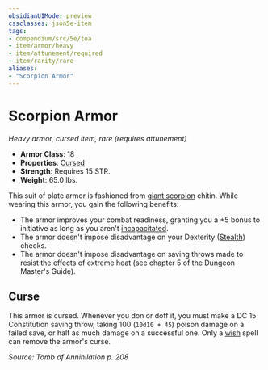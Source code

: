 ```yaml
---
obsidianUIMode: preview
cssclasses: json5e-item
tags:
- compendium/src/5e/toa
- item/armor/heavy
- item/attunement/required
- item/rarity/rare
aliases: 
- "Scorpion Armor"
---
```

# Scorpion Armor
*Heavy armor, cursed item, rare (requires attunement)*  

- **Armor Class**: 18
- **Properties**: [Cursed](Mechanics/Rules/item-properties.md#Cursed%20Items)
- **Strength**: Requires 15 STR.
- **Weight**: 65.0 lbs.

This suit of plate armor is fashioned from [giant scorpion](Mechanics/bestiary/beast/giant-scorpion.md) chitin. While wearing this armor, you gain the following benefits:

- The armor improves your combat readiness, granting you a +5 bonus to initiative as long as you aren't [incapacitated](Mechanics/Rules/conditions.md#Incapacitated).  
- The armor doesn't impose disadvantage on your Dexterity ([Stealth](Mechanics/Rules/skills.md#Stealth)) checks.  
- The armor doesn't impose disadvantage on saving throws made to resist the effects of extreme heat (see chapter 5 of the Dungeon Master's Guide).  

## Curse

This armor is cursed. Whenever you don or doff it, you must make a DC 15 Constitution saving throw, taking 100 (`10d10 + 45`) poison damage on a failed save, or half as much damage on a successful one. Only a [wish](Mechanics/spells/wish.md) spell can remove the armor's curse.

*Source: Tomb of Annihilation p. 208*